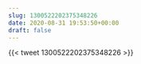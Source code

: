 ```yaml
---
slug: 1300522202375348226
date: 2020-08-31 19:53:50+00:00
draft: false
---
```


{{< tweet 1300522202375348226 >}}
